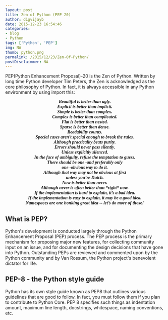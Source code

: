 ```yaml
---
layout: post
title: Zen of Python (PEP 20)
author: digvijayb
date: 2015-12-23 16:54:46
categories:
- blog
- Python
tags: ['Python', 'PEP']
img: NA
thumb: python.png
permalink: /2015/12/23/Zen-Of-Python/
postDisclaimmer: NA
---
```


PEP(Python Enhancement Proposal)-20 is the Zen of Python. Written by
long time Python developer Tim Peters, the Zen is acknowledged as the
core philosophy of Python. In fact, it is always accessible in any Python
environment by using import this: <!--more-->

<center style="font-weight: bold; font-style: italic;font-family: 'Abril Fatface, serif;">
Beautiful is better than ugly.<br/>
Explicit is better than implicit.<br/>
Simple is better than complex.<br/>
Complex is better than complicated.<br/>
Flat is better than nested.<br/>
Sparse is better than dense.<br/>
Readability counts.<br/>
Special cases aren’t special enough to break the rules.<br/>
Although practicality beats purity.<br/>
Errors should never pass silently.<br/>
Unless explicitly silenced.<br/>
In the face of ambiguity, refuse the temptation to guess.<br/>
There should be one -and preferably only<br/>
one -obvious way to do it.<br/>
Although that way may not be obvious at first<br/>
unless you’re Dutch.<br/>
Now is better than never.<br/>
Although never is often better than *right* now.<br/>
If the implementation is hard to explain, it’s a bad idea.<br/>
If the implementation is easy to explain, it may be a good idea.<br/>
Namespaces are one honking great idea -- let’s do more of those!
</center>

## What is PEP?

Python's development is conducted largely through the Python Enhancement Proposal (PEP) process. The PEP process is the primary mechanism for proposing major new features, for collecting community input on an issue, and for documenting the design decisions that have gone into Python. Outstanding PEPs are reviewed and commented upon by the Python community and by Van Rossum, the Python project's benevolent dictator for life.

## PEP-8 - the Python style guide
Python has its own style guide known as PEP8 that outlines various
guidelines that are good to follow. In fact, you must follow them if you plan
to contribute to Python Core. PEP 8 specifies such things as indentation
amount, maximum line length, docstrings, whitespace, naming
conventions, etc.